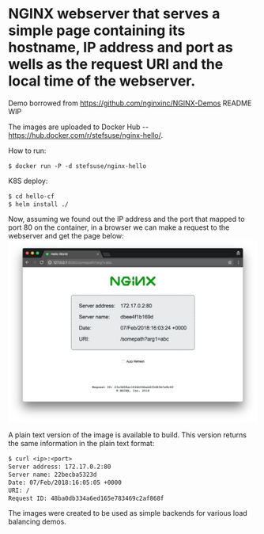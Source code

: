 
# NGINX webserver that serves a simple page containing its hostname, IP address and port as wells as the request URI and the local time of the webserver.

Demo borrowed from https://github.com/nginxinc/NGINX-Demos
README WIP

The images are uploaded to Docker Hub -- https://hub.docker.com/r/stefsuse/nginx-hello/.

How to run:
```
$ docker run -P -d stefsuse/nginx-hello
```

K8S deploy:
```
$ cd hello-cf
$ helm install ./
```

Now, assuming we found out the IP address and the port that mapped to port 80 on the container, in a browser we can make a request to the webserver and get the page below: ![hello](hello.png)

A plain text version of the image is available to build. This version returns the same information in the plain text format:
```
$ curl <ip>:<port>
Server address: 172.17.0.2:80
Server name: 22becba5323d
Date: 07/Feb/2018:16:05:05 +0000
URI: /
Request ID: 48ba0db334a6ed165e783469c2af868f
```

The images were created to be used as simple backends for various load balancing demos.
